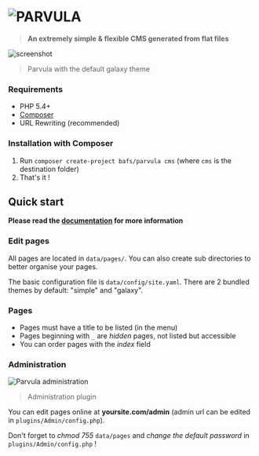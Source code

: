 # ![PARVULA](http://i.imgur.com/igAQPza.png)

> **An extremely simple & flexible CMS generated from flat files**

![screenshot](http://i.imgur.com/gsbzwgl.png)
> Parvula with the default galaxy theme

### Requirements

* PHP 5.4+
* [Composer](http://getcomposer.org/)
* URL Rewriting (recommended)

### Installation with Composer

1. Run `composer create-project bafs/parvula cms` (where `cms` is the destination folder)
2. That's it !

## Quick start

**Please read the [documentation](https://bafs.github.io/parvula/) for more information**

### Edit pages

All pages are located in `data/pages/`. You can also create sub directories to better organise your pages.

The basic configuration file is `data/config/site.yaml`.
There are 2 bundled themes by default: "simple" and "galaxy".

### Pages

* Pages must have a title to be listed (in the menu)
* Pages beginning with `_` are *hidden* pages, not listed but accessible
* You can order pages with the *index* field

### Administration

![Parvula administration](http://i.imgur.com/WtDfVXu.png)
> Administration plugin

You can edit pages online at **yoursite.com/admin** (admin url can be edited in `plugins/Admin/config.php`).

Don't forget to *chmod 755* `data/pages` and *change the default password* in `plugins/Admin/config.php` !
